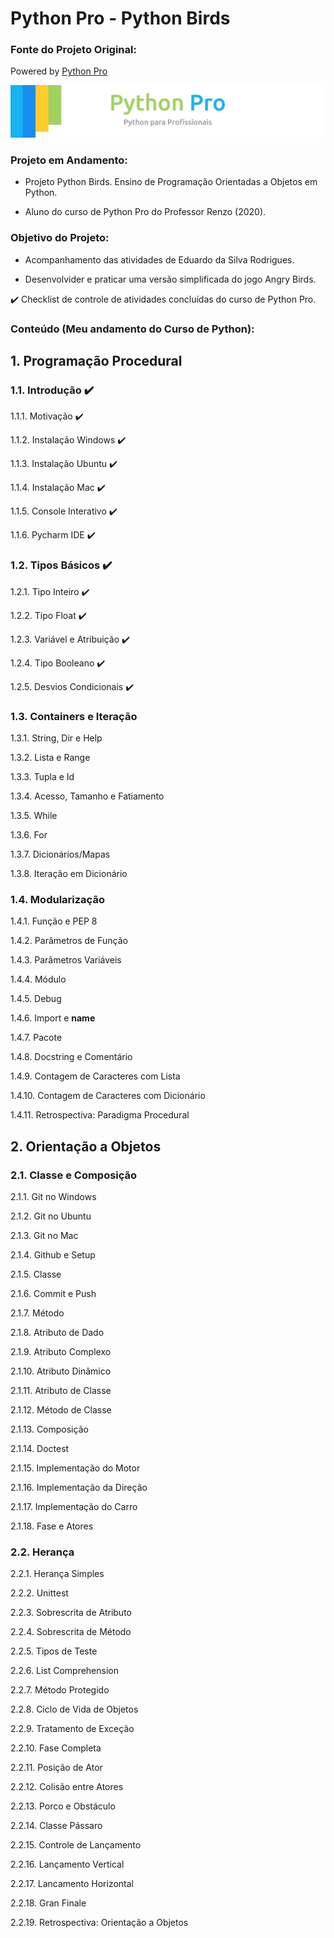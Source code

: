 # Python Pro - Python Birds

### Fonte do Projeto Original:

Powered by [Python Pro](http://adm.python.pro.br)

![](https://github.com/eduardodsr/pythonbirds/blob/simples/logoPythonPro.png)


### Projeto em Andamento: 

- Projeto Python Birds. Ensino de Programação Orientadas a Objetos em Python. 

- Aluno do curso de Python Pro do Professor Renzo (2020).


### Objetivo do Projeto:

- Acompanhamento das atividades de Eduardo da Silva Rodrigues.

- Desenvolvider e praticar uma versão simplificada do jogo Angry Birds. 

✔️ Checklist de controle de atividades concluídas do curso de Python Pro.


### Conteúdo (Meu andamento do Curso de Python):


## 1.	Programação Procedural

### 1.1.	Introdução ✔️ 

1.1.1.	Motivação ✔️ 

1.1.2.	Instalação Windows ✔️ 

1.1.3.	Instalação Ubuntu ✔️ 

1.1.4.	Instalação Mac ✔️  

1.1.5.	Console Interativo ✔️ 

1.1.6.	Pycharm IDE ✔️ 

### 1.2.	Tipos Básicos ✔️ 

1.2.1.	Tipo Inteiro ✔️ 

1.2.2.	Tipo Float ✔️ 

1.2.3.	Variável e Atribuição ✔️ 

1.2.4.	Tipo Booleano ✔️ 

1.2.5.	Desvios Condicionais ✔️ 

### 1.3.	Containers e Iteração

1.3.1.	String, Dir e Help

1.3.2.	Lista e Range

1.3.3.	Tupla e Id

1.3.4.	Acesso, Tamanho e Fatiamento

1.3.5.	While

1.3.6.	For

1.3.7.	Dicionários/Mapas

1.3.8.	Iteração em Dicionário

### 1.4.	Modularização

1.4.1.	Função e PEP 8

1.4.2.	Parâmetros de Função

1.4.3.	Parâmetros Variáveis

1.4.4.	Módulo

1.4.5.	Debug

1.4.6.	Import e __name__

1.4.7.	Pacote

1.4.8.	Docstring e Comentário

1.4.9.	Contagem de Caracteres com Lista

1.4.10.	Contagem de Caracteres com Dicionário

1.4.11.	Retrospectiva: Paradigma Procedural

## 2.	Orientação a Objetos

### 2.1.	Classe e Composição

2.1.1.	Git no Windows

2.1.2.	Git no Ubuntu

2.1.3.	Git no Mac

2.1.4.	Github e Setup

2.1.5.	Classe

2.1.6.	Commit e Push

2.1.7.	Método

2.1.8.	Atributo de Dado

2.1.9.	Atributo Complexo

2.1.10.	Atributo Dinâmico

2.1.11.	Atributo de Classe

2.1.12.	Método de Classe

2.1.13.	Composição

2.1.14.	Doctest

2.1.15.	Implementação do Motor

2.1.16.	Implementação da Direção

2.1.17.	Implementação do Carro

2.1.18.	Fase e Atores

### 2.2.	Herança

2.2.1.	Herança Simples

2.2.2.	Unittest

2.2.3.	Sobrescrita de Atributo

2.2.4.	Sobrescrita de Método

2.2.5.	Tipos de Teste

2.2.6.	List Comprehension

2.2.7.	Método Protegido

2.2.8.	Ciclo de Vida de Objetos

2.2.9.	Tratamento de Exceção

2.2.10.	Fase Completa

2.2.11.	Posição de Ator

2.2.12.	Colisão entre Atores

2.2.13.	Porco e Obstáculo

2.2.14.	Classe Pássaro

2.2.15.	Controle de Lançamento

2.2.16.	Lançamento Vertical

2.2.17.	Lancamento Horizontal

2.2.18.	Gran Finale

2.2.19.	Retrospectiva: Orientação a Objetos

